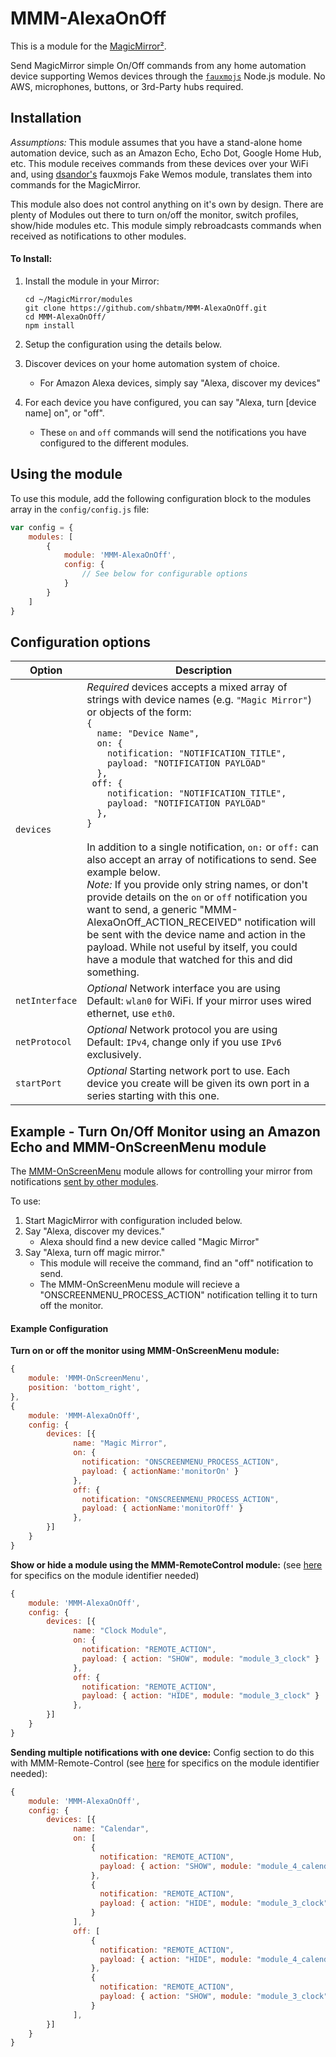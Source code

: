 # MMM-AlexaOnOff

This is a module for the [MagicMirror²](https://github.com/MichMich/MagicMirror/).

Send MagicMirror simple On/Off commands from any home automation device supporting Wemos devices through the [`fauxmojs`](https://github.com/dsandor/fauxmojs) Node.js module. No AWS, microphones, buttons, or 3rd-Party hubs required.

## Installation

*Assumptions:* This module assumes that you have a stand-alone home automation device, such as an Amazon Echo, Echo Dot, Google Home Hub, etc. This module receives commands from these devices over your WiFi and, using [dsandor's](https://github.com/dsandor) fauxmojs Fake Wemos module, translates them into commands for the MagicMirror.

This module also does not control anything on it's own by design. There are plenty of Modules out there to turn on/off the monitor, switch profiles, show/hide modules etc.  This module simply rebroadcasts commands when received as notifications to other modules.

#### To Install:

1. Install the module in your Mirror:

    ```shell
    cd ~/MagicMirror/modules
    git clone https://github.com/shbatm/MMM-AlexaOnOff.git
    cd MMM-AlexaOnOff/
    npm install
    ```
2. Setup the configuration using the details below.
3. Discover devices on your home automation system of choice.
    - For Amazon Alexa devices, simply say "Alexa, discover my devices"
4. For each device you have configured, you can say "Alexa, turn [device name] on", or "off".
    - These `on` and `off` commands will send the notifications you have configured to the different modules.

## Using the module

To use this module, add the following configuration block to the modules array in the `config/config.js` file:
```js
var config = {
    modules: [
        {
            module: 'MMM-AlexaOnOff',
            config: {
                // See below for configurable options
            }
        }
    ]
}
```

## Configuration options

| Option           | Description
|----------------- |-----------
| `devices`        | *Required* devices accepts a mixed array of strings with device names (e.g. `"Magic Mirror"`) or objects of the form:<br>`{`<br>`  name: "Device Name",`<br>`  on: {`<br>`    notification: "NOTIFICATION_TITLE",`<br>`    payload: "NOTIFICATION PAYLOAD"`<br>`  },`<br>`  off: { `<br>`    notification: "NOTIFICATION_TITLE",`<br>`    payload: "NOTIFICATION PAYLOAD"`<br>`  },`<br>`}`<br><br>In addition to a single notification, `on:` or `off:` can also accept an array of notifications to send. See example below.<br>*Note:* If you provide only string names, or don't provide details on the `on` or `off` notification you want to send, a generic "MMM-AlexaOnOff_ACTION_RECEIVED" notification will be sent with the device name and action in the payload. While not useful by itself, you could have a module that watched for this and did something.
| `netInterface` | *Optional* Network interface you are using<br>Default: `wlan0` for WiFi. If your mirror uses wired ethernet, use `eth0`.
| `netProtocol` | *Optional* Network protocol you are using<br>Default: `IPv4`, change only if you use `IPv6` exclusively.
| `startPort` | *Optional* Starting network port to use. Each device you create will be given its own port in a series starting with this one. 

## Example - Turn On/Off Monitor using an Amazon Echo and MMM-OnScreenMenu module

The [MMM-OnScreenMenu](https://github.com/shbatm/MMM-OnScreenMenu) module allows for controlling your mirror from notifications [sent by other modules](https://github.com/shbatm/MMM-OnScreenMenu#controlling-the-menu-from-another-module).

To use:

1. Start MagicMirror with configuration included below.
2. Say "Alexa, discover my devices."
    - Alexa should find a new device called "Magic Mirror"
3. Say "Alexa, turn off magic mirror."
    - This module will receive the command, find an "off" notification to send.
    - The MMM-OnScreenMenu module will recieve a "ONSCREENMENU_PROCESS_ACTION" notification telling it to turn off the monitor.

#### Example Configuration

**Turn on or off the monitor using MMM-OnScreenMenu module:**
```js
{
    module: 'MMM-OnScreenMenu',
    position: 'bottom_right',
},
{
    module: 'MMM-AlexaOnOff',
    config: {
        devices: [{ 
              name: "Magic Mirror",
              on: { 
                notification: "ONSCREENMENU_PROCESS_ACTION",
                payload: { actionName:'monitorOn' }
              },
              off: { 
                notification: "ONSCREENMENU_PROCESS_ACTION",
                payload: { actionName:'monitorOff' }
              },
        }]
    }
}
```

**Show or hide a module using the MMM-RemoteControl module:**
(see [here](https://github.com/Jopyth/MMM-Remote-Control#list-of-actions) for specifics on the module identifier needed)
```js
{
    module: 'MMM-AlexaOnOff',
    config: {
        devices: [{ 
              name: "Clock Module",
              on: { 
                notification: "REMOTE_ACTION",
                payload: { action: "SHOW", module: "module_3_clock" }
              },
              off: { 
                notification: "REMOTE_ACTION",
                payload: { action: "HIDE", module: "module_3_clock" }
              },
        }]
    }
}
```

**Sending multiple notifications with one device:**
Config section to do this with MMM-Remote-Control (see [here](https://github.com/Jopyth/MMM-Remote-Control#list-of-actions) for specifics on the module identifier needed):
```js
{
    module: 'MMM-AlexaOnOff',
    config: {
        devices: [{ 
              name: "Calendar",
              on: [
                  { 
                    notification: "REMOTE_ACTION",
                    payload: { action: "SHOW", module: "module_4_calendar" }
                  },
                  { 
                    notification: "REMOTE_ACTION",
                    payload: { action: "HIDE", module: "module_3_clock" }
                  }
              ],
              off: [
                  { 
                    notification: "REMOTE_ACTION",
                    payload: { action: "HIDE", module: "module_4_calendar" }
                  },
                  { 
                    notification: "REMOTE_ACTION",
                    payload: { action: "SHOW", module: "module_3_clock" }
                  }
              ],
        }]
    }
}
```
